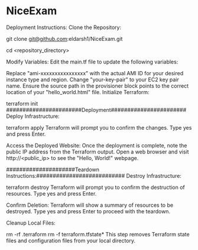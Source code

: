 # NiceExam

Deployment Instructions:
Clone the Repository:

git clone git@github.com:eldarsh1/NiceExam.git

cd <repository_directory>

Modify Variables:
Edit the main.tf file to update the following variables:

Replace "ami-xxxxxxxxxxxxxxxx" with the actual AMI ID for your desired instance type and region.
Change "your-key-pair" to your EC2 key pair name.
Ensure the source path in the provisioner block points to the correct location of your "hello_world.html" file.
Initialize Terraform:

terraform init
#######################Deployment#######################
Deploy Infrastructure:

terraform apply
Terraform will prompt you to confirm the changes. Type yes and press Enter.

Access the Deployed Website:
Once the deployment is complete, note the public IP address from the Terraform output. Open a web browser and visit http://<public_ip> to see the "Hello, World!" webpage.

#####################Teardown Instructions:###########################
Destroy Infrastructure:


terraform destroy
Terraform will prompt you to confirm the destruction of resources. Type yes and press Enter.

Confirm Deletion:
Terraform will show a summary of resources to be destroyed. Type yes and press Enter to proceed with the teardown.

Cleanup Local Files:


rm -rf .terraform
rm -f terraform.tfstate*
This step removes Terraform state files and configuration files from your local directory.


